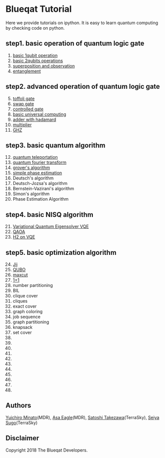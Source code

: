 Blueqat Tutorial
====================

Here we provide tutorials on ipython. It is easy to learn quantum computing by checking code on python.

step1. basic operation of quantum logic gate
--------------------

001. <a href="tutorial/001_basic_circuit.ipynb">basic 1qubit operation</a>
002. <a href="tutorial/002_basic_two_qubits.ipynb">basic 2qubits operations</a>
003. <a href="tutorial/003_basic_superposition.ipynb">superposition and observation</a>
004. <a href="tutorial/004_basic_entanglement.ipynb">entanglement</a>

step2. advanced operation of quantum logic gate
--------------------

005. <a href="tutorial/005_basic_toffoli.ipynb">toffoli gate</a>
006. <a href="tutorial/006_basic_swap.ipynb">swap gate</a>
007. <a href="tutorial/007_basic_control.ipynb">controlled gate</a>
008. <a href="tutorial/008_basic_general.ipynb">basic universal computing</a>
009. <a href="tutorial/009_basic_adder_hadamard.ipynb">adder with hadamard</a>
010. <a href="tutorial/010_basic_multi.ipynb">multiplier</a>
011. <a href="tutorial/011_basic_ghz.ipynb">GHZ</a>

step3. basic quantum algorithm
--------------------

012. <a href="tutorial/012_algo_teleportation.ipynb">quantum teleportation</a>
013. <a href="tutorial/013_algo_qft.ipynb">quantum fourier transform</a>
014. <a href="tutorial/014_algo_grover.ipynb">grover's algorithm</a>
015. <a href="tutorial/015_algo_pea_simple.ipynb">simple phase estimation</a>
016.	Deutsch's algorithm	<!--_algo_deutsch-->
017.	Deutsch-Jozsa's algorithm	<!--_algo_deutsch-->
018.	Bernstein-Vazirani's algorithm	<!--_algo_bernstein_vazirani-->
019.	Simon's algorithm	<!--_algo_simon-->
020.	Phase Estimation Algorithm	<!--_algo_pea-->

step4. basic NISQ algorithm
--------------------

021. <a href="tutorial/021_algo_vqe.ipynb">Variational Quantum Eigensolver VQE</a>
022. <a href="tutorial/022_algo_qaoa.ipynb">QAOA</a>
023. <a href="tutorial/023_h2_on_vqe.ipynb">H2 on VQE</a>

step5. basic optimization algorithm
--------------------

024.	<a href="tutorial/024_jij.ipynb">Jij</a>
025.	<a href="tutorial/025_qubo.ipynb">QUBO</a>
026.	<a href="tutorial/026_maxcut.ipynb">maxcut</a>
027.	<a href="tutorial/027_one_plus_one.ipynb">1+1</a>
028.	number partitioning	<!--_app_number_partitioning-->
029.	BIL	<!--_app_bil-->
030.	clique cover	<!--_app_clique_cover-->
031.	cliques	<!--_app_cliques-->
032.	exact cover	<!--_app_exact_cover-->
033.	graph coloring	<!--_app_graph_coloring-->
034.	job sequence	<!--_app_job-->
035.	graph partitioning	<!--_app_graph_partitioning-->
036.	knapsack	<!--_app_knapsack-->
037.	set cover	<!--_app_set_cover-->
038.  
039.  
040.  
041.  
042.  
043.  
044.  
045.  
046.  
047.  
050.  

Authors
----------
[Yuichiro Minato](https://github.com/minatoyuichiro)(MDR), [Asa Eagle](https://github.com/Morning777)(MDR), [Satoshi Takezawa](https://github.com/takebozu)(TerraSky), [Seiya Sugo](https://github.com/seiya-sugo)(TerraSky)

Disclaimer
----------
Copyright 2018 The Blueqat Developers.
